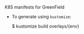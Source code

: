 K8S manifests for GreenField

- To generate using `kustomize`:

    $ kustomize build overlays/{env}


